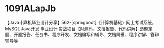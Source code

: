 # 1091ALapJb
【Java计算机毕业设计分享】562-[springboot]《计算机基础》网上考试系统，MySQL Java开发 毕业设计 实战项目【附源码、文档报告、代码讲解】选题定题、开题报告、任务书、程序开发、文档编写和辅导、文档降重、程序讲解、答辩辅导等
